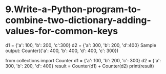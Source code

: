 # 9.Write-a-Python-program-to-combine-two-dictionary-adding-values-for-common-keys

d1 = {'a': 100, 'b': 200, 'c':300}
d2 = {'a': 300, 'b': 200, 'd':400}
Sample output: Counter({'a': 400, 'b': 400, 'd': 400, 'c': 300})


from collections import Counter
d1 = {'a': 100, 'b': 200, 'c': 300}
d2 = {'a': 300, 'b': 200, 'd': 400}
result = Counter(d1) + Counter(d2)
print(result)
